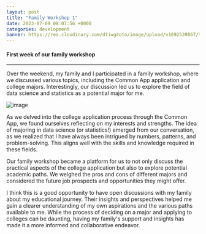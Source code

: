 ```yaml
---
layout: post
title: "Family Workshop 1"
date: 2023-07-09 08:07:56 +0000
categories: development
banner: https://res.cloudinary.com/dtiwg4oto/image/upload/v1692539867/%EA%B7%B8%EB%A6%BC6_ce4pzk.png
---
```


#### First week of our family workshop

---

Over the weekend, my family and I participated in a family workshop, where we discussed various topics, including the Common App application and college majors. Interestingly, our discussion led us to explore the field of data science and statistics as a potential major for me.

![image](https://res.cloudinary.com/dtiwg4oto/image/upload/v1692539867/%EA%B7%B8%EB%A6%BC6_ce4pzk.png)

As we delved into the college application process through the Common App, we found ourselves reflecting on my interests and strengths. The idea of majoring in data science (or statistics!) emerged from our conversation, as we realized that I have always been intrigued by numbers, patterns, and problem-solving. This aligns well with the skills and knowledge required in these fields.

Our family workshop became a platform for us to not only discuss the practical aspects of the college application but also to explore potential academic paths. We weighed the pros and cons of different majors and considered the future job prospects and opportunities they might offer.

I think this is a good opportunity to have open discussions with my family about my educational journey. Their insights and perspectives helped me gain a clearer understanding of my own aspirations and the various paths available to me. While the process of deciding on a major and applying to colleges can be daunting, having my family's support and insights has made it a more informed and collaborative endeavor.
